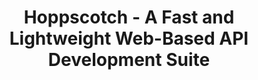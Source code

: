 ---
draft: false
title: "Hoppscotch - A Fast and Lightweight Web-Based API Development Suite"
content:
  id: hoppscotch
  name: Hoppscotch
  website: https://hoppscotch.com/
  short_description: "Hoppscotch is a free, open-source API development tool that offers a fast, lightweight, and user-friendly interface for building and testing APIs."
---